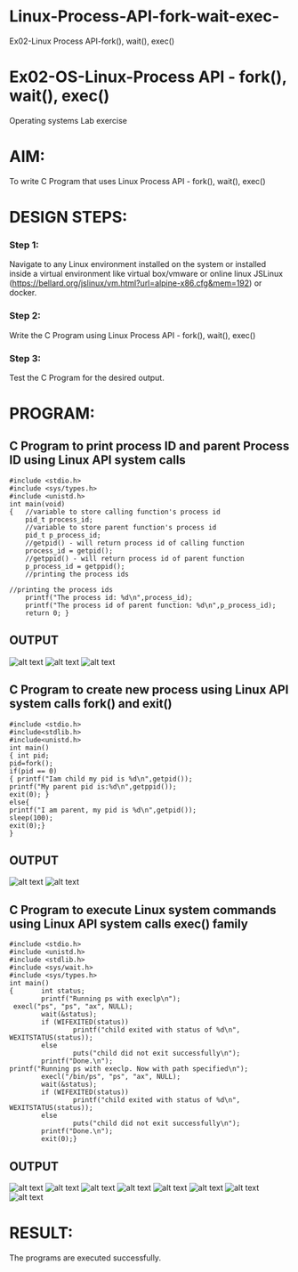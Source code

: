 # Linux-Process-API-fork-wait-exec-
Ex02-Linux Process API-fork(), wait(), exec()
# Ex02-OS-Linux-Process API - fork(), wait(), exec()
Operating systems Lab exercise


# AIM:
To write C Program that uses Linux Process API - fork(), wait(), exec()

# DESIGN STEPS:

### Step 1:

Navigate to any Linux environment installed on the system or installed inside a virtual environment like virtual box/vmware or online linux JSLinux (https://bellard.org/jslinux/vm.html?url=alpine-x86.cfg&mem=192) or docker.

### Step 2:

Write the C Program using Linux Process API - fork(), wait(), exec()

### Step 3:

Test the C Program for the desired output. 

# PROGRAM:

## C Program to print process ID and parent Process ID using Linux API system calls
```
#include <stdio.h>
#include <sys/types.h>
#include <unistd.h>
int main(void)
{	//variable to store calling function's process id
	pid_t process_id;
	//variable to store parent function's process id
	pid_t p_process_id;
	//getpid() - will return process id of calling function
	process_id = getpid();
	//getppid() - will return process id of parent function
	p_process_id = getppid();
	//printing the process ids

//printing the process ids
	printf("The process id: %d\n",process_id);
	printf("The process id of parent function: %d\n",p_process_id);
	return 0; }

```
















## OUTPUT

![alt text](<Screenshot from 2024-09-18 21-17-30.png>)
![alt text](<Screenshot from 2024-09-18 21-18-58.png>)
![alt text](<Screenshot from 2024-09-18 21-19-19.png>)










## C Program to create new process using Linux API system calls fork() and exit()

```
#include <stdio.h>
#include<stdlib.h>
#include<unistd.h>
int main()
{ int pid; 
pid=fork(); 
if(pid == 0) 
{ printf("Iam child my pid is %d\n",getpid()); 
printf("My parent pid is:%d\n",getppid()); 
exit(0); } 
else{ 
printf("I am parent, my pid is %d\n",getpid()); 
sleep(100); 
exit(0);} 
}

```











## OUTPUT
![alt text](<Screenshot from 2024-09-18 21-24-36.png>)
![alt text](<Screenshot from 2024-09-18 21-25-03.png>)






## C Program to execute Linux system commands using Linux API system calls exec() family

```
#include <stdio.h>
#include <unistd.h>
#include <stdlib.h>
#include <sys/wait.h>
#include <sys/types.h>
int main()
{       int status;
        printf("Running ps with execlp\n");
 execl("ps", "ps", "ax", NULL);
        wait(&status);
        if (WIFEXITED(status))
                printf("child exited with status of %d\n", WEXITSTATUS(status));
        else
                puts("child did not exit successfully\n");
        printf("Done.\n");
printf("Running ps with execlp. Now with path specified\n");
        execl("/bin/ps", "ps", "ax", NULL);
        wait(&status);
        if (WIFEXITED(status))
                printf("child exited with status of %d\n", WEXITSTATUS(status));
        else
                puts("child did not exit successfully\n");
        printf("Done.\n");
        exit(0);}

```
























## OUTPUT
![alt text](image.png)
![alt text](<Screenshot from 2024-09-18 21-31-41.png>)
![alt text](<Screenshot from 2024-09-18 21-32-16.png>)
![alt text](<Screenshot from 2024-09-18 21-32-37.png>)
![alt text](<Screenshot from 2024-09-18 21-32-54.png>)
![alt text](<Screenshot from 2024-09-18 21-33-42.png>)
![alt text](<Screenshot from 2024-09-18 21-33-59.png>)
![alt text](<Screenshot from 2024-09-18 21-34-18.png>)












# RESULT:
The programs are executed successfully.
